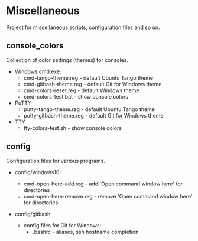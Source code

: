 # Miscellaneous

Project for miscellaneous scripts, configuration files and so on.

## console_colors

Collection of color settings (themes) for consoles.

- Windows cmd.exe:
   - cmd-tango-theme.reg - default Ubuntu Tango theme
   - cmd-gitbash-theme.reg - default Git for Windows theme
   - cmd-colors-reset.reg - default Windows theme
   - cmd-colors-test.bat - show console colors
- PuTTY
   - putty-tango-theme.reg - default Ubuntu Tango theme
   - putty-gitbash-theme.reg - default Git for Windows theme
- TTY
   - tty-colors-test.sh - show console colors

## config

Configuration files for various programs.

- config/windows10:
   - cmd-open-here-add.reg - add 'Open command window here' for directories
   - cmd-open-here-remove.reg - remove 'Open command window here' for directories

- config/gitbash
   - config files for Git for Windows:
      - .bashrc - aliases, ssh hostname completion
